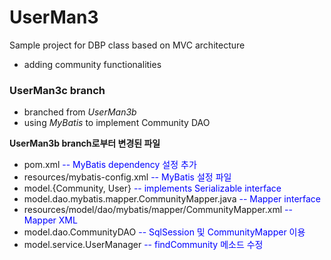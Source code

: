 # UserMan3
Sample project for DBP class
based on MVC architecture
- adding community functionalities
 
### UserMan3c branch
- branched from *UserMan3b*
- using *MyBatis* to implement Community DAO
 
__UserMan3b branch로부터 변경된 파일__
 
- pom.xml <span style="color:blue">-- MyBatis dependency 설정 추가</span>
- resources/mybatis-config.xml <span style="color:blue">-- MyBatis 설정 파일</span>
- model.{Community, User} <span style="color:blue">-- implements Serializable interface</span>
- model.dao.mybatis.mapper.CommunityMapper.java <span style="color:blue">-- Mapper interface</span> 
- resources/model/dao/mybatis/mapper/CommunityMapper.xml <span style="color:blue">-- Mapper XML</span>
- model.dao.CommunityDAO <span style="color:blue">-- SqlSession 및 CommunityMapper 이용</span>
- model.service.UserManager <span style="color:blue">-- findCommunity 메소드 수정</span>
  